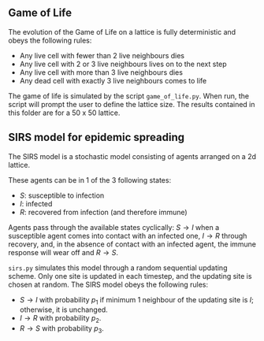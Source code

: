 ## Game of Life ##
The evolution of the Game of Life on a lattice is fully deterministic
and obeys the following rules:
- Any live cell with fewer than 2 live neighbours dies
- Any live cell with 2 or 3 live neighbours lives on to the next step
- Any live cell with more than 3 live neighbours dies
- Any dead cell with exactly 3 live neighbours comes to life

The game of life is simulated by the script `game_of_life.py`.
When run, the script will prompt the user to define the lattice size.
The results contained in this folder are for a 50 x 50 lattice.

## SIRS model for epidemic spreading ##
The SIRS model is a stochastic model consisting of agents 
arranged on a 2d lattice. 

These agents can be in 1 of the 3 following states:
- $S$: susceptible to infection
- $I$: infected
- $R$: recovered from infection (and therefore immune)

Agents pass through the available states cyclically: $S \rightarrow I$ when a 
susceptible agent comes into contact with an infected one, $I \rightarrow R$
through recovery, and, in the absence of contact with an infected agent,
the immune response will wear off and $R \rightarrow S$.

`sirs.py` simulates this model through a random sequential updating scheme.
Only one site is updated in each timestep, and the updating site is chosen
at random. The SIRS model obeys the following rules:
- $S \rightarrow I$ with probability $p_1$ if minimum 1 neighbour of the 
updating site is $I$; otherwise, it is unchanged.
- $I \rightarrow R$ with probability $p_2$.
- $R \rightarrow S$ with probability $p_3$.
